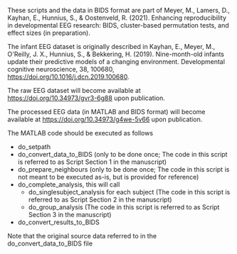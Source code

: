 These scripts and the data in BIDS format are part of Meyer, M., Lamers, D., Kayhan,
E., Hunnius, S., & Oostenveld, R. (2021). Enhancing reproducibility in developmental
EEG research: BIDS, cluster-based permutation tests, and effect sizes (in preparation).

The infant EEG dataset is originally described in Kayhan, E., Meyer, M., O'Reilly,
J. X., Hunnius, S., & Bekkering, H. (2019). Nine-month-old infants update their
predictive models of a changing environment. Developmental cognitive neuroscience,
38, 100680, https://doi.org/10.1016/j.dcn.2019.100680.

The raw EEG dataset will become available at https://doi.org/10.34973/gvr3-6g88 upon publication.

The processed EEG data (in MATLAB and BIDS format) will become available at https://doi.org/10.34973/g4we-5v66 upon publication.

The MATLAB code should be executed as follows

- do_setpath
- do_convert_data_to_BIDS (only to be done once; The code in this script is referred to as Script Section 1 in the manuscript)
- do_prepare_neighbours   (only to be done once; The code in this script is not meant to be executed as-is, but is provided for reference)
- do_complete_analysis, this will call
  - do_singlesubject_analysis for each subject (The code in this script is referred to as Script Section 2 in the manuscript)
  - do_group_analysis (The code in this script is referred to as Script Section 3 in the manuscript)
- do_convert_results_to_BIDS

Note that the original source data referred to in the do_convert_data_to_BIDS file 
